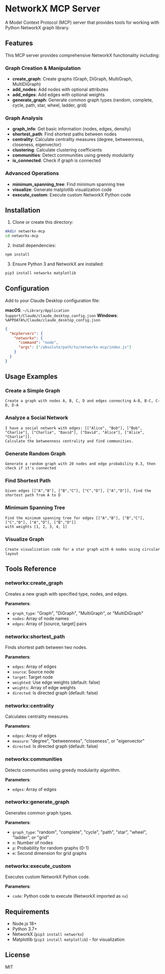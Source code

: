 # NetworkX MCP Server

A Model Context Protocol (MCP) server that provides tools for working with Python NetworkX graph library.

## Features

This MCP server provides comprehensive NetworkX functionality including:

### Graph Creation & Manipulation
- **create_graph**: Create graphs (Graph, DiGraph, MultiGraph, MultiDiGraph)
- **add_nodes**: Add nodes with optional attributes
- **add_edges**: Add edges with optional weights
- **generate_graph**: Generate common graph types (random, complete, cycle, path, star, wheel, ladder, grid)

### Graph Analysis
- **graph_info**: Get basic information (nodes, edges, density)
- **shortest_path**: Find shortest paths between nodes
- **centrality**: Calculate centrality measures (degree, betweenness, closeness, eigenvector)
- **clustering**: Calculate clustering coefficients
- **communities**: Detect communities using greedy modularity
- **is_connected**: Check if graph is connected

### Advanced Operations
- **minimum_spanning_tree**: Find minimum spanning tree
- **visualize**: Generate matplotlib visualization code
- **execute_custom**: Execute custom NetworkX Python code

## Installation

1. Clone or create this directory:
```bash
mkdir networkx-mcp
cd networkx-mcp
```

2. Install dependencies:
```bash
npm install
```

3. Ensure Python 3 and NetworkX are installed:
```bash
pip3 install networkx matplotlib
```

## Configuration

Add to your Claude Desktop configuration file:

**macOS**: `~/Library/Application Support/Claude/claude_desktop_config.json`
**Windows**: `%APPDATA%/Claude/claude_desktop_config.json`

```json
{
  "mcpServers": {
    "networkx": {
      "command": "node",
      "args": ["/absolute/path/to/networkx-mcp/index.js"]
    }
  }
}
```

## Usage Examples

### Create a Simple Graph
```
Create a graph with nodes A, B, C, D and edges connecting A-B, B-C, C-D, D-A
```

### Analyze a Social Network
```
I have a social network with edges: [["Alice", "Bob"], ["Bob", "Charlie"], ["Charlie", "David"], ["David", "Alice"], ["Alice", "Charlie"]]. 
Calculate the betweenness centrality and find communities.
```

### Generate Random Graph
```
Generate a random graph with 20 nodes and edge probability 0.3, then check if it's connected
```

### Find Shortest Path
```
Given edges [["A","B"], ["B","C"], ["C","D"], ["A","D"]], find the shortest path from A to D
```

### Minimum Spanning Tree
```
Find the minimum spanning tree for edges [["A","B"], ["B","C"], ["C","D"], ["A","D"], ["B","D"]] 
with weights [1, 2, 3, 4, 1]
```

### Visualize Graph
```
Create visualization code for a star graph with 6 nodes using circular layout
```

## Tools Reference

### networkx:create_graph
Creates a new graph with specified type, nodes, and edges.

**Parameters**:
- `graph_type`: "Graph", "DiGraph", "MultiGraph", or "MultiDiGraph"
- `nodes`: Array of node names
- `edges`: Array of [source, target] pairs

### networkx:shortest_path
Finds shortest path between two nodes.

**Parameters**:
- `edges`: Array of edges
- `source`: Source node
- `target`: Target node
- `weighted`: Use edge weights (default: false)
- `weights`: Array of edge weights
- `directed`: Is directed graph (default: false)

### networkx:centrality
Calculates centrality measures.

**Parameters**:
- `edges`: Array of edges
- `measure`: "degree", "betweenness", "closeness", or "eigenvector"
- `directed`: Is directed graph (default: false)

### networkx:communities
Detects communities using greedy modularity algorithm.

**Parameters**:
- `edges`: Array of edges

### networkx:generate_graph
Generates common graph types.

**Parameters**:
- `graph_type`: "random", "complete", "cycle", "path", "star", "wheel", "ladder", or "grid"
- `n`: Number of nodes
- `p`: Probability for random graphs (0-1)
- `m`: Second dimension for grid graphs

### networkx:execute_custom
Executes custom NetworkX Python code.

**Parameters**:
- `code`: Python code to execute (NetworkX imported as `nx`)

## Requirements

- Node.js 18+
- Python 3.7+
- NetworkX (`pip3 install networkx`)
- Matplotlib (`pip3 install matplotlib`) - for visualization

## License

MIT
